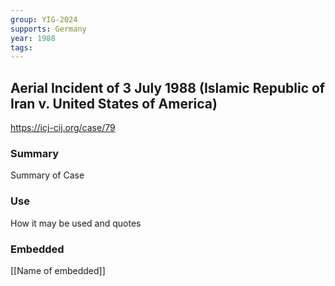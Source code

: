 ```yaml
---
group: YIG-2024
supports: Germany
year: 1988
tags:
---
```

## Aerial Incident of 3 July 1988 (Islamic Republic of Iran v. United States of America)

https://icj-cij.org/case/79

### Summary

Summary of Case 

### Use

How it may be used and quotes

### Embedded

[[Name of embedded]]